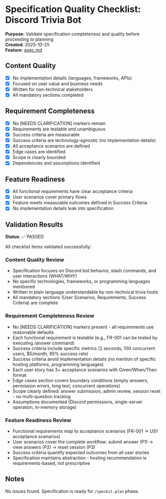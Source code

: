 # Specification Quality Checklist: Discord Trivia Bot

**Purpose**: Validate specification completeness and quality before proceeding to planning  
**Created**: 2025-10-25  
**Feature**: [spec.md](../spec.md)

## Content Quality

- [x] No implementation details (languages, frameworks, APIs)
- [x] Focused on user value and business needs
- [x] Written for non-technical stakeholders
- [x] All mandatory sections completed

## Requirement Completeness

- [x] No [NEEDS CLARIFICATION] markers remain
- [x] Requirements are testable and unambiguous
- [x] Success criteria are measurable
- [x] Success criteria are technology-agnostic (no implementation details)
- [x] All acceptance scenarios are defined
- [x] Edge cases are identified
- [x] Scope is clearly bounded
- [x] Dependencies and assumptions identified

## Feature Readiness

- [x] All functional requirements have clear acceptance criteria
- [x] User scenarios cover primary flows
- [x] Feature meets measurable outcomes defined in Success Criteria
- [x] No implementation details leak into specification

## Validation Results

**Status**: ✅ PASSED

All checklist items validated successfully:

### Content Quality Review

- Specification focuses on Discord bot behavior, slash commands, and user interactions (WHAT/WHY)
- No specific technologies, frameworks, or programming languages mentioned
- Written in plain language understandable by non-technical trivia hosts
- All mandatory sections (User Scenarios, Requirements, Success Criteria) are complete

### Requirement Completeness Review

- No [NEEDS CLARIFICATION] markers present - all requirements use reasonable defaults
- Each functional requirement is testable (e.g., FR-001 can be tested by executing /answer command)
- Success criteria include specific metrics (2 seconds, 100 concurrent users, $5/month, 95% success rate)
- Success criteria avoid implementation details (no mention of specific hosting platforms, programming languages)
- Each user story has 3+ acceptance scenarios with Given/When/Then format
- Edge cases section covers boundary conditions (empty answers, permission errors, long text, concurrent operations)
- Scope clearly defined: answer submission, admin review, session reset - no multi-question tracking
- Assumptions documented (Discord permissions, single-server operation, in-memory storage)

### Feature Readiness Review

- Functional requirements map to acceptance scenarios (FR-001 → US1 acceptance scenarios)
- User scenarios cover the complete workflow: submit answer (P1) → view answers (P2) → reset session (P3)
- Success criteria quantify expected outcomes from all user stories
- Specification maintains abstraction - hosting recommendation is requirements-based, not prescriptive

## Notes

No issues found. Specification is ready for `/speckit.plan` phase.
